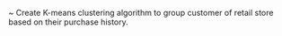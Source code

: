 ~ Create K-means clustering algorithm to group customer of retail store based on their purchase history.
